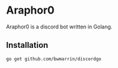 # Araphor0

Araphor0 is a discord bot written in Golang.

## Installation

```bash
go get github.com/bwmarrin/discordgo
```